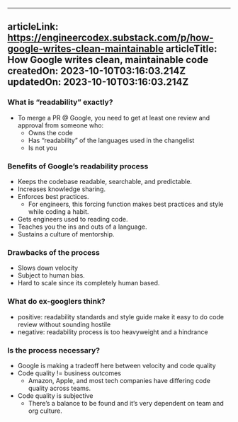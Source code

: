 -----------------------
articleLink: https://engineercodex.substack.com/p/how-google-writes-clean-maintainable
articleTitle: How Google writes clean, maintainable code
createdOn: 2023-10-10T03:16:03.214Z
updatedOn: 2023-10-10T03:16:03.214Z
-----------------------

### What is “readability” exactly?
- To merge a PR @ Google, you need to get at least one review and approval from someone who:
  - Owns the code
  - Has “readability” of the languages used in the changelist
  - Is not you

### Benefits of Google’s readability process
- Keeps the codebase readable, searchable, and predictable.
- Increases knowledge sharing. 
- Enforces best practices.
  - For engineers, this forcing function makes best practices and style while coding a habit.
- Gets engineers used to reading code.
- Teaches you the ins and outs of a language.
- Sustains a culture of mentorship.


### Drawbacks of the process
- Slows down velocity 
- Subject to human bias.
- Hard to scale since its completely human based.

### What do ex-googlers think?
- positive: readability standards and style guide make it easy to do code review without sounding hostile
- negative: readability process is too heavyweight and a hindrance

### Is the process necessary?
- Google is making a tradeoff here between velocity and code quality
- Code quality != business outcomes
  - Amazon, Apple, and most tech companies have differing code quality across teams.
- Code quality is subjective
  - There’s a balance to be found and it’s very dependent on team and org culture.

